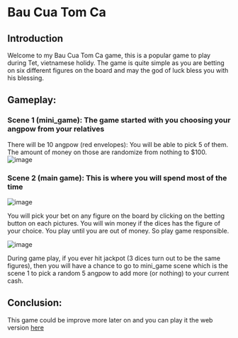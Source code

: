 # Bau Cua Tom Ca
## Introduction
Welcome to my Bau Cua Tom Ca game, this is a popular game to play during Tet, vietnamese holidy. The game is quite simple as you are betting on six different figures on the board and may the god of luck bless you with his blessing.
## Gameplay:
### Scene 1 (mini_game): The game started with you choosing your angpow from your relatives
There will be 10 angpow (red envelopes): You will be able to pick 5 of them. The amount of money on those are randomize from nothing to $100.
![image](https://github.com/user-attachments/assets/8b88ea29-6589-46fe-afec-d673938e699a)

### Scene 2 (main game): This is where you will spend most of the time
![image](https://github.com/user-attachments/assets/e04dd41d-b2e1-445c-9c7a-b512471d9800)

You will pick your bet on any figure on the board by clicking on the betting button on each pictures. You will win money if the dices has the figure of your choice. You play until you are out of money. So play game responsible.

![image](https://github.com/user-attachments/assets/b0a00214-c53d-4bd4-ac68-f4b280aba386)

During game play, if you ever hit jackpot (3 dices turn out to be the same figures), then you will have a chance to go to mini_game scene which is the scene 1 to pick a random 5 angpow to add more (or nothing) to your current cash.

## Conclusion:
This game could be improve more later on and you can play it the web version [here](https://datpersonal.github.io/bau_cua/)


